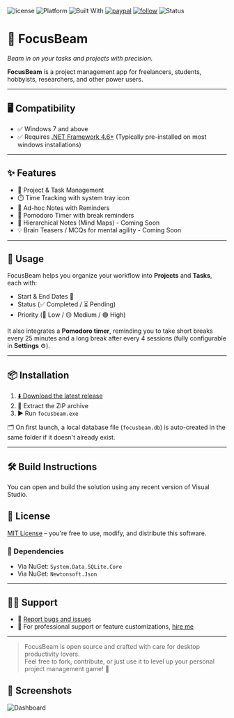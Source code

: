 ![license](https://img.shields.io/github/license/prahladyeri/focusbeam.svg)
![Platform](https://img.shields.io/badge/platform-windows-blue)
![Built With](https://img.shields.io/badge/.NET-Framework%204.6+-blueviolet)
[![paypal](https://img.shields.io/badge/PayPal-blue.svg?logo=paypal)](https://paypal.me/prahladyeri)
[![follow](https://img.shields.io/twitter/follow/prahladyeri.svg?style=social)](https://x.com/prahladyeri)
![Status](https://img.shields.io/badge/status-active-brightgreen)
# 🎯 FocusBeam  
*Beam in on your tasks and projects with precision.*

**FocusBeam** is a project management app for freelancers, students, hobbyists, researchers, and other power users.

---

## 🖥️ Compatibility

- ✅ Windows 7 and above
- ✅ Requires [.NET Framework 4.6+](https://dotnet.microsoft.com/en-us/download/dotnet-framework) (Typically pre-installed on most windows installations)

---

## ✨ Features

- 📁 Project & Task Management
- ⏱️ Time Tracking with system tray icon
- 📝 Ad-hoc Notes with Reminders
- 🍅 Pomodoro Timer with break reminders
- 🧠 Hierarchical Notes (Mind Maps) - Coming Soon
- 💡 Brain Teasers / MCQs for mental agility - Coming Soon

---

## 🚀 Usage

FocusBeam helps you organize your workflow into **Projects** and **Tasks**, each with:

- Start & End Dates 📅  
- Status (✅ Completed / ⏳ Pending)  
- Priority (🔴 Low / 🟡 Medium / 🟢 High)

It also integrates a **Pomodoro timer**, reminding you to take short breaks every 25 minutes and a long break after every 4 sessions (fully configurable in **Settings** ⚙️).

---

## 📦 Installation

1. [⬇️ Download the latest release](https://github.com/prahladyeri/focusbeam/releases/latest)  
2. 📂 Extract the ZIP archive  
3. ▶️ Run `focusbeam.exe`

🗂️ On first launch, a local database file (`focusbeam.db`) is auto-created in the same folder if it doesn't already exist.

---

## 🛠️ Build Instructions

You can open and build the solution using any recent version of Visual Studio.

## 📄 License

[MIT License](LICENSE) – you're free to use, modify, and distribute this software.

### 📌 Dependencies

- Via NuGet: `System.Data.SQLite.Core`  
- Via NuGet: `Newtonsoft.Json`  

---

## 🙋‍♂️ Support

- 🐞 [Report bugs and issues](https://github.com/prahladyeri/focusbeam/issues)  
- 💼 For professional support or feature customizations, [hire me](https://prahladyeri.github.io/about)

---

> FocusBeam is open source and crafted with care for desktop productivity lovers.  
> Feel free to fork, contribute, or just use it to level up your personal project management game! 🚀

## 📸 Screenshots

![Dashboard](https://prahladyeri.github.io/uploads/focusbeam/Dashboard.png?t=20251017)